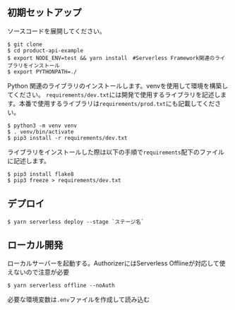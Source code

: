 ## 初期セットアップ

ソースコードを展開してください。
```
$ git clone 
$ cd product-api-example
$ export NODE_ENV=test && yarn install　#Serverless Framework関連のライブラリをインストール
$ export PYTHONPATH=./
```

Python 関連のライブラリのインストールします。venvを使用して環境を構築してください。 `requirements/dev.txt`には開発で使用するライブラリを記述します。本番で使用するライブラリは`requirements/prod.txt`にも記載してください。
```
$ python3 -m venv venv
$ . venv/bin/activate
$ pip3 install -r requirements/dev.txt
```

ライブラリをインストールした際は以下の手順で`requirements`配下のファイルに記述します。
```
$ pip3 install flake8
$ pip3 freeze > requirements/dev.txt
```

## デプロイ

```
$ yarn serverless deploy --stage `ステージ名`
```

## ローカル開発

ローカルサーバーを起動する。AuthorizerにはServerless Offlineが対応して使えないので注意が必要
```
$ yarn serverless offline --noAuth 
```

必要な環境変数は`.env`ファイルを作成して読み込む